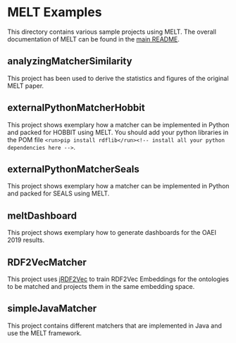 # MELT Examples
This directory contains various sample projects using MELT. The overall documentation of MELT can be found in the 
[main README](/README.md).

## analyzingMatcherSimilarity
This project has been used to derive the statistics and figures of the original MELT paper.

## externalPythonMatcherHobbit
This project shows exemplary how a matcher can be implemented in Python and packed for HOBBIT using MELT.
You should add your python libraries in the POM file `<run>pip install rdflib</run><!-- install all your python dependencies here -->`.

## externalPythonMatcherSeals
This project shows exemplary how a matcher can be implemented in Python and packed for SEALS using MELT.

## meltDashboard
This project shows exemplary how to generate dashboards for the OAEI 2019 results.

## RDF2VecMatcher
This project uses <a href="https://github.com/dwslab/jRDF2Vec">jRDF2Vec</a> to train RDF2Vec Embeddings for the ontologies to be matched
and projects them in the same embedding space. 

## simpleJavaMatcher
This project contains different matchers that are implemented in Java and use the MELT framework.